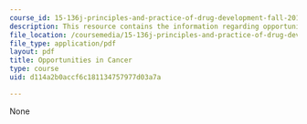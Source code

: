 ```yaml
---
course_id: 15-136j-principles-and-practice-of-drug-development-fall-2013
description: This resource contains the information regarding opportunities in cancer
file_location: /coursemedia/15-136j-principles-and-practice-of-drug-development-fall-2013/d114a2b0accf6c181134757977d03a7a_MIT15_136JF13_Opp_Cancer.pdf
file_type: application/pdf
layout: pdf
title: Opportunities in Cancer
type: course
uid: d114a2b0accf6c181134757977d03a7a

---
```

None